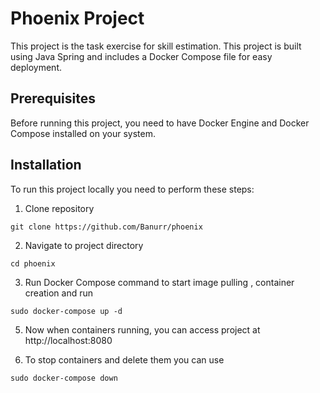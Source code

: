 # Phoenix Project

This project is the task exercise for skill estimation. This project is built using Java Spring and includes a Docker Compose file for easy deployment.

## Prerequisites

Before running this project, you need to have Docker Engine and Docker Compose installed on your system.

## Installation

To run this project locally you need to perform these steps:

1) Clone repository

```
git clone https://github.com/Banurr/phoenix
```

2) Navigate to project directory

```
cd phoenix
```

3) Run Docker Compose command to start image pulling , container creation and run

```
sudo docker-compose up -d
```
5) Now when containers running, you can access project at http://localhost:8080

6) To stop containers and delete them you can use

```
sudo docker-compose down
```
